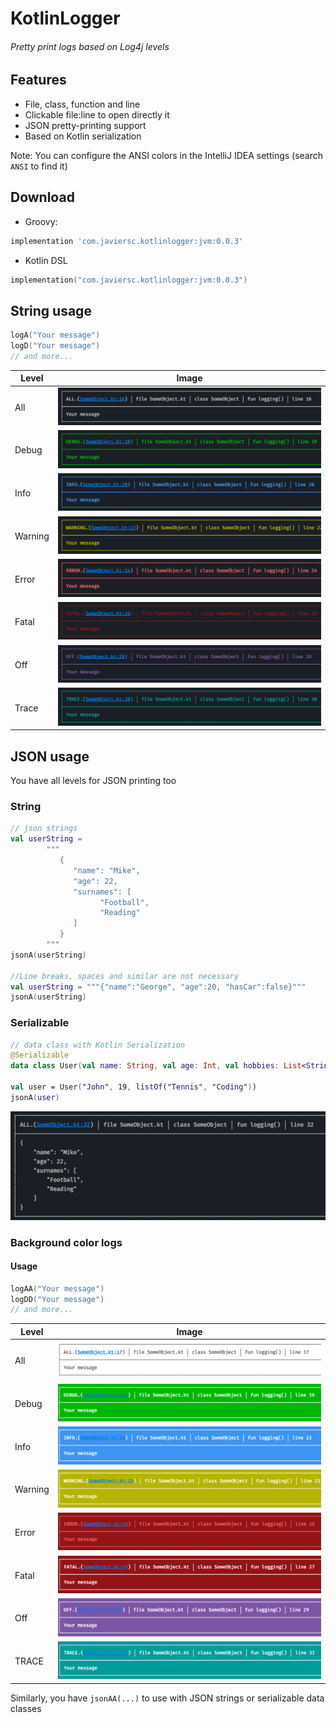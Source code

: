 # KotlinLogger

###### Pretty print logs based on Log4j levels
## Features
- File, class, function and line
- Clickable file:line to open directly it
- JSON pretty-printing support
- Based on Kotlin serialization

Note: You can configure the ANSI colors in the IntelliJ IDEA settings (search `ANSI` to find it)

## Download
- Groovy:
```groovy
implementation 'com.javiersc.kotlinlogger:jvm:0.0.3'
```
- Kotlin DSL
```kotlin
implementation("com.javiersc.kotlinlogger:jvm:0.0.3")
```

## String usage
```kotlin
logA("Your message")
logD("Your message")
// and more...
```

| Level     | Image                                | 
| ---       | ---                                  |
| All       | ![Normal 1](screenshots/normal1.png) |
| Debug     | ![Normal 2](screenshots/normal2.png) |
| Info      | ![Normal 3](screenshots/normal3.png) |
| Warning   | ![Normal 4](screenshots/normal4.png) |
| Error     | ![Normal 5](screenshots/normal5.png) |
| Fatal     | ![Normal 6](screenshots/normal6.png) |
| Off       | ![Normal 7](screenshots/normal7.png) |
| Trace     | ![Normal 8](screenshots/normal8.png) |

## JSON usage
You have all levels for JSON printing too

### String
```kotlin
// json strings
val userString =
        """
           {
              "name": "Mike",
              "age": 22,
              "surnames": [
                    "Football",
                    "Reading"
              ]
           }
        """
jsonA(userString)

//Line breaks, spaces and similar are not necessary
val userString = """{"name":"George", "age":20, "hasCar":false}"""
jsonA(userString)
```
### Serializable
```kotlin
// data class with Kotlin Serialization
@Serializable
data class User(val name: String, val age: Int, val hobbies: List<String>)

val user = User("John", 19, listOf("Tennis", "Coding"))
jsonA(user)
```

![JSON 1](screenshots/json1.png)

### Background color logs

#### Usage
```kotlin
logAA("Your message")
logDD("Your message")
// and more...
```

| Level     | Image                                | 
| ---       | ---                                  |
| All       | ![Background 1](screenshots/bg1.png) |
| Debug     | ![Background 2](screenshots/bg2.png) |
| Info      | ![Background 3](screenshots/bg3.png) |
| Warning   | ![Background 4](screenshots/bg4.png) |
| Error     | ![Background 5](screenshots/bg5.png) |
| Fatal     | ![Background 6](screenshots/bg6.png) |
| Off       | ![Background 7](screenshots/bg7.png) |
| TRACE     | ![Background 8](screenshots/bg8.png) |

Similarly, you have `jsonAA(...)` to use with JSON strings or serializable data classes
